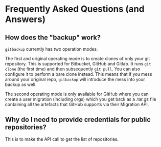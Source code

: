 # Frequently Asked Questions (and Answers)

## How does the "backup" work?

`gitbackup` currently has two operation modes.

The first and original operating mode is to create clones of only your git repository. 
This is supported for Bitbucket, GitHub and Gitlab. It runs `git clone` (the first time) and then
subsequently `git pull`. You can also configure it to perform a bare clone instead. This means that
if you mess around your original repo, `gitbackup` will introduce the mess into your backup as well.

The second operating mode is only available for GitHub where you can create a user migration 
(including orgs) which you get back as a .tar.gz file containing all the artefacts that GitHub 
supports via their Migration API.

## Why do I need to provide credentials for public repositories?

This is to make the API call to get the list of repositories.
